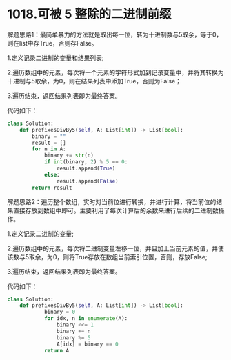 # 1018.可被 5 整除的二进制前缀

解题思路1：最简单暴力的方法就是取出每一位，转为十进制数与5取余，等于0，则在list中存True，否则存False。

1.定义记录二进制的变量和结果列表;

2.遍历数组中的元素，每次将一个元素的字符形式加到记录变量中，并将其转换为十进制与5取余，为0，则在结果列表中添加True，否则为False；

3.遍历结束，返回结果列表即为最终答案。

代码如下：

```python
class Solution:
    def prefixesDivBy5(self, A: List[int]) -> List[bool]:
        binary = ""
        result = []
        for n in A:
            binary += str(n)
            if int(binary, 2) % 5 == 0:
                result.append(True)
            else:
                result.append(False)
        return result
```

解题思路2：遍历整个数组，实时对当前位进行转换，并进行计算，将当前位的结果直接存放到数组中即可。主要利用了每次计算后的余数来进行后续的二进制数操作。

1.定义记录二进制的变量;

2.遍历数组中的元素，每次将二进制变量左移一位，并且加上当前元素的值，并使该数与5取余，为0，则将True存放在数组当前索引位置，否则，存放False;

3.遍历结束，返回结果列表即为最终答案。

代码如下：

```python
class Solution:
    def prefixesDivBy5(self, A: List[int]) -> List[bool]:
            binary = 0
            for idx, n in enumerate(A):
                binary <<= 1
                binary += n
                binary %= 5
                A[idx] = binary == 0
            return A
```